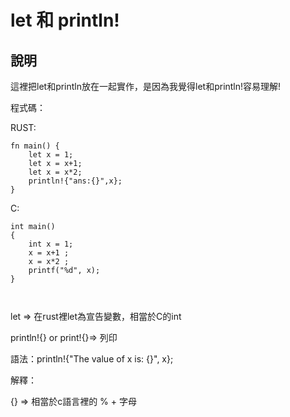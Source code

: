 # let 和 println!

## 說明
這裡把let和println放在一起實作，是因為我覺得let和println!容易理解!

程式碼：

RUST:

```
fn main() {
    let x = 1;
    let x = x+1;
    let x = x*2;
    println!{"ans:{}",x};
}

```
C:

```
int main()
{
    int x = 1;
    x = x+1 ;
    x = x*2 ;
    printf("%d", x);
}



```
let => 在rust裡let為宣告變數，相當於C的int

println!{} or print!{}=> 列印

語法：println!{"The value of x is: {}", x};

解釋：

{} => 相當於c語言裡的 % + 字母


